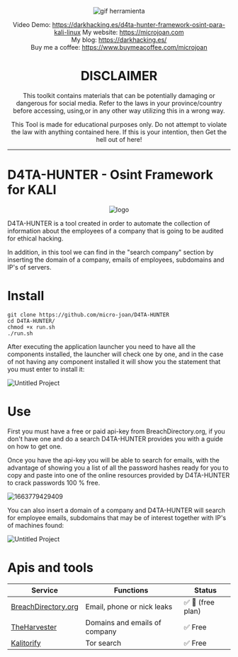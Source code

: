 <div align="center"> 

![gif herramienta](https://user-images.githubusercontent.com/55983491/197573395-ed319879-f022-4bb9-9d32-77beea5c4969.gif)

Video Demo: https://darkhacking.es/d4ta-hunter-framework-osint-para-kali-linux
My website: https://microjoan.com <br>
My blog: https://darkhacking.es/ <br>
Buy me a coffee: https://www.buymeacoffee.com/microjoan

# DISCLAIMER
This toolkit contains materials that can be potentially damaging or dangerous for social media. Refer to the laws in your province/country before accessing, using,or in any other way utilizing this in a wrong way.

This Tool is made for educational purposes only. Do not attempt to violate the law with anything contained here. If this is your intention, then Get the hell out of here!

</div>
<hr>

# D4TA-HUNTER - Osint Framework for KALI 

<div align="center"> 
  
  ![logo](https://user-images.githubusercontent.com/55983491/197543149-350bb400-9156-4e0b-befd-41da1b623899.gif)
  
</div>

D4TA-HUNTER is a tool created in order to automate the collection of information about the employees of a company that is going to be audited for ethical hacking.

In addition, in this tool we can find in the "search company" section by inserting the domain of a company, emails of employees, subdomains and IP's of servers.

#  Install

```
git clone https://github.com/micro-joan/D4TA-HUNTER
cd D4TA-HUNTER/
chmod +x run.sh
./run.sh
```

After executing the application launcher you need to have all the components installed, the launcher will check one by one, and in the case of not having any component installed it will show you the statement that you must enter to install it:

![Untitled Project](https://user-images.githubusercontent.com/55983491/197558489-3215437e-72cf-49eb-a178-979f43fd3a1d.gif)

# Use

First you must have a free or paid api-key from BreachDirectory.org, if you don't have one and do a search D4TA-HUNTER provides you with a guide on how to get one.

Once you have the api-key you will be able to search for emails, with the advantage of showing you a list of all the password hashes ready for you to copy and paste into one of the online resources provided by D4TA-HUNTER to crack passwords 100 % free.

![1663779429409](https://user-images.githubusercontent.com/55983491/197561242-6e5f0b63-fdf2-454e-88a4-051361ab69a4.gif)

You can also insert a domain of a company and D4TA-HUNTER will search for employee emails, subdomains that may be of interest together with IP's of machines found:

![Untitled Project](https://user-images.githubusercontent.com/55983491/197567716-3e724e03-ad79-40be-9cf7-aa5dfe848e30.gif)

# Apis and tools
<table>
  <thead>
  <tr>
    <th>Service</th>
    <th>Functions</th>
    <th>Status</th>
  </tr>
  </thead>
<tbody>
  
<tr>
  <td><a href="[https://haveibeenpwned.com/](https://breachdirectory.org/)" rel="nofollow">BreachDirectory.org</a></td>
  <td>Email, phone or nick leaks</td>
  <td><g-emoji class="g-emoji" alias="white_check_mark" fallback-src="https://github.githubassets.com/images/icons/emoji/unicode/2705.png">✅</g-emoji> <g-emoji class="g-emoji" alias="key" fallback-src="https://github.githubassets.com/images/icons/emoji/unicode/1f511.png">🔑 (free plan)</g-emoji>
  </td>
</tr>
<tr>
  <td><a href="https://www.kali.org/tools/theharvester/" rel="nofollow">TheHarvester</a></td>
   <td>Domains and emails of company</td>
   <td><g-emoji class="g-emoji" alias="white_check_mark" fallback-src="https://github.githubassets.com/images/icons/emoji/unicode/2705.png">✅</g-emoji> Free</g-emoji>
  </td>
</tr>
<tr>
  <td><a href="https://github.com/brainfucksec/kalitorify" rel="nofollow">Kalitorify</a></td>
   <td>Tor search</td>
   <td><g-emoji class="g-emoji" alias="white_check_mark" fallback-src="https://github.githubassets.com/images/icons/emoji/unicode/2705.png">✅</g-emoji> Free</g-emoji>
  </td>
</tr>

</tbody>
</table>
